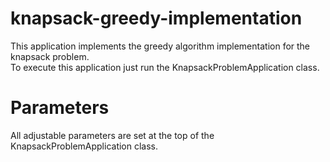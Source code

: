 # knapsack-greedy-implementation

This application implements the greedy algorithm implementation for the knapsack problem.  
To execute this application just run the KnapsackProblemApplication class. 

# Parameters

All adjustable parameters are set at the top of the KnapsackProblemApplication class.
